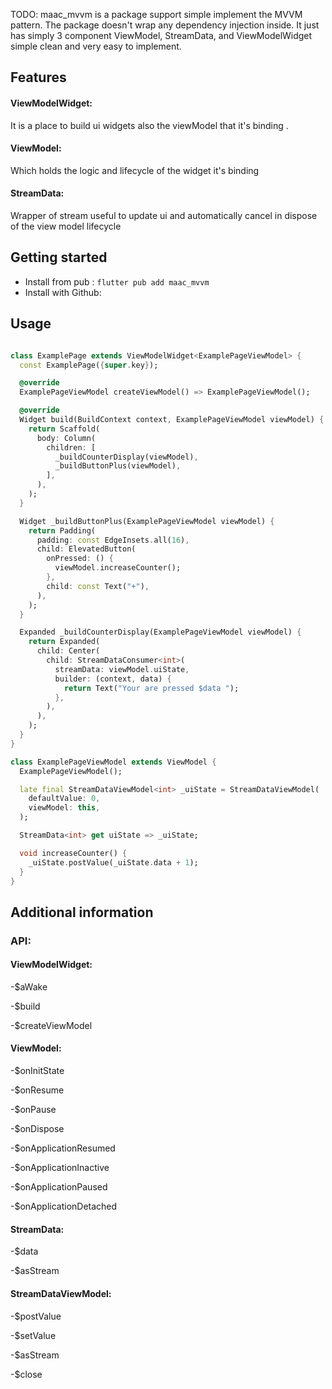 <!-- 
This README describes the package. If you publish this package to pub.dev,
this README's contents appear on the landing page for your package.

For information about how to write a good package README, see the guide for
[writing package pages](https://dart.dev/guides/libraries/writing-package-pages). 

For general information about developing packages, see the Dart guide for
[creating packages](https://dart.dev/guides/libraries/create-library-packages)
and the Flutter guide for
[developing packages and plugins](https://flutter.dev/developing-packages). 
-->

TODO: maac_mvvm is a package support simple implement the MVVM pattern. The package doesn't wrap any dependency injection inside. It
just has simply 3 component ViewModel, StreamData, and ViewModelWidget simple clean and very easy to implement.

## Features

#### ViewModelWidget:

It is a place to build ui widgets also the viewModel that it's binding .

#### ViewModel:

Which holds the logic and lifecycle of the widget it's binding

#### StreamData:

Wrapper of stream useful to update ui and automatically cancel in dispose of the view model lifecycle

## Getting started

- Install from pub : ```flutter pub add maac_mvvm```
- Install with Github:

## Usage

```dart

class ExamplePage extends ViewModelWidget<ExamplePageViewModel> {
  const ExamplePage({super.key});

  @override
  ExamplePageViewModel createViewModel() => ExamplePageViewModel();

  @override
  Widget build(BuildContext context, ExamplePageViewModel viewModel) {
    return Scaffold(
      body: Column(
        children: [
          _buildCounterDisplay(viewModel),
          _buildButtonPlus(viewModel),
        ],
      ),
    );
  }

  Widget _buildButtonPlus(ExamplePageViewModel viewModel) {
    return Padding(
      padding: const EdgeInsets.all(16),
      child: ElevatedButton(
        onPressed: () {
          viewModel.increaseCounter();
        },
        child: const Text("+"),
      ),
    );
  }

  Expanded _buildCounterDisplay(ExamplePageViewModel viewModel) {
    return Expanded(
      child: Center(
        child: StreamDataConsumer<int>(
          streamData: viewModel.uiState,
          builder: (context, data) {
            return Text("Your are pressed $data ");
          },
        ),
      ),
    );
  }
}

class ExamplePageViewModel extends ViewModel {
  ExamplePageViewModel();

  late final StreamDataViewModel<int> _uiState = StreamDataViewModel(
    defaultValue: 0,
    viewModel: this,
  );

  StreamData<int> get uiState => _uiState;

  void increaseCounter() {
    _uiState.postValue(_uiState.data + 1);
  }
}
```

## Additional information

### API:

#### ViewModelWidget:

-$aWake

-$build

-$createViewModel

#### ViewModel:

-$onInitState

-$onResume

-$onPause

-$onDispose

-$onApplicationResumed

-$onApplicationInactive

-$onApplicationPaused

-$onApplicationDetached

#### StreamData:

-$data

-$asStream

#### StreamDataViewModel:

-$postValue

-$setValue

-$asStream

-$close


